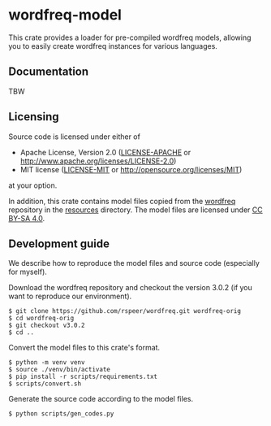 # wordfreq-model

This crate provides a loader for pre-compiled wordfreq models,
allowing you to easily create wordfreq instances for various languages.

## Documentation

TBW

## Licensing

Source code is licensed under either of

 * Apache License, Version 2.0
   ([LICENSE-APACHE](../LICENSE-APACHE) or http://www.apache.org/licenses/LICENSE-2.0)
 * MIT license
   ([LICENSE-MIT](../LICENSE-MIT) or http://opensource.org/licenses/MIT)

at your option.

In addition, this crate contains model files copied from the [wordfreq](https://github.com/rspeer/wordfreq) repository in the [resources](resources) directory.
The model files are licensed under [CC BY-SA 4.0](https://creativecommons.org/licenses/by-sa/4.0/).

## Development guide

We describe how to reproduce the model files and source code (especially for myself).

Download the wordfreq repository and checkout the version 3.0.2 (if you want to reproduce our environment).

```shell
$ git clone https://github.com/rspeer/wordfreq.git wordfreq-orig
$ cd wordfreq-orig
$ git checkout v3.0.2
$ cd ..
```

Convert the model files to this crate's format.

```shell
$ python -m venv venv
$ source ./venv/bin/activate
$ pip install -r scripts/requirements.txt
$ scripts/convert.sh
```

Generate the source code according to the model files.

```shell
$ python scripts/gen_codes.py
```
